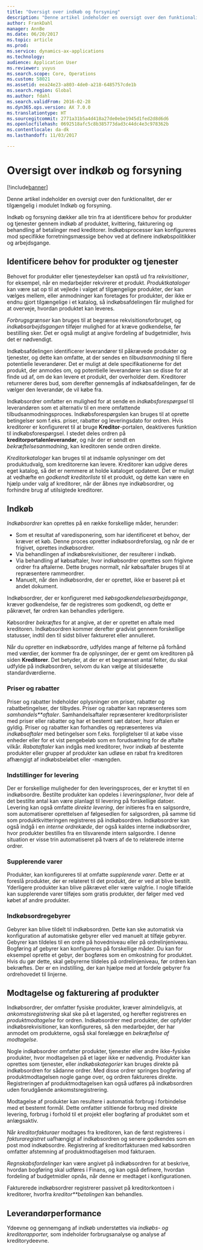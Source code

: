 ```yaml
---
title: "Oversigt over indkøb og forsyning"
description: "Denne artikel indeholder en oversigt over den funktionalitet, der er tilgængelig i modulet Indkøb og forsyning."
author: FrankDahl
manager: AnnBe
ms.date: 06/20/2017
ms.topic: article
ms.prod: 
ms.service: dynamics-ax-applications
ms.technology: 
audience: Application User
ms.reviewer: yuyus
ms.search.scope: Core, Operations
ms.custom: 58021
ms.assetid: eea24e23-a803-4de0-a218-6485757cde1b
ms.search.region: Global
ms.author: fdahl
ms.search.validFrom: 2016-02-28
ms.dyn365.ops.version: AX 7.0.0
ms.translationtype: HT
ms.sourcegitcommit: 2771a31b5a4d418a27de0ebe1945d1fed2d8d6d6
ms.openlocfilehash: 0692518afc5c8b385773dad3c44dc4e3c978362b
ms.contentlocale: da-dk
ms.lasthandoff: 11/03/2017

---
```


# <a name="procurement-and-sourcing-overview"></a>Oversigt over indkøb og forsyning

[!include[banner](../includes/banner.md)]


Denne artikel indeholder en oversigt over den funktionalitet, der er tilgængelig i modulet Indkøb og forsyning.

Indkøb og forsyning dækker alle trin fra at identificere behov for produkter og tjenester gennem indkøb af produktet, kvittering, fakturering og behandling af betalinger med kreditorer. Indkøbsprocesser kan konfigureres mod specifikke forretningsmæssige behov ved at definere indkøbspolitikker og arbejdsgange.

## <a name="identifying-a-need-for-product-and-services"></a>Identificere behov for produkter og tjenester
Behovet for produkter eller tjenesteydelser kan opstå ud fra *rekvisitioner*, for eksempel, når en medarbejder rekvirerer et produkt. *Produktkataloger* kan være sat op til at vejlede i valget af tilgængelige produkter, der kan vælges mellem, eller anmodninger kan foretages for produkter, der ikke er endnu gjort tilgængelige i et katalog, så indkøbsafdelingen får mulighed for at overveje, hvordan produktet kan leveres.  

*Forbrugsgrænser* kan bruges til at begrænse rekvisitionsforbruget, og *indkøbsarbejdsgangen* tilføjer mulighed for at kræve godkendelse, før bestilling sker. Det er også muligt at angive fordeling af budgetmidler, hvis det er nødvendigt.  
  
Indkøbsafdelingen identificerer leverandører til påkrævede produkter og tjenester, og dette kan omfatte, at der sendes en *tilbudsanmodning* til flere potentielle leverandører. Det er muligt at dele specifikationerne for det produkt, der anmodes om, og potentielle leverandører kan se disse for at finde ud af, om de kan levere et produkt, der overholder dem. Kreditorer returnerer deres bud, som derefter gennemgås af indkøbsafdelingen, før de vælger den leverandør, de vil købe fra.  

Indkøbsordrer omfatter en mulighed for at sende en *indkøbsforespørgsel* til leverandøren som et alternativ til en mere omfattende tilbudsanmodningsproces. Indkøbsforespørgslen kan bruges til at oprette betingelser som f.eks. priser, rabatter og leveringsdato for ordren. Hvis kreditorer er konfigureret til at bruge **Kreditor**-portalen, deaktiveres funktion til indkøbsforespørgsel. I stedet deles ordren på **kreditorportalenleverandør**, og når der er sendt en *bekræftelsesanmodning*, kan kreditoren sende ordren direkte.  

*Kreditorkataloger* kan bruges til at indsamle oplysninger om det produktudvalg, som kreditorerne kan levere. Kreditorer kan udgive deres eget katalog, så det er nemmere at holde kataloget opdateret. Det er muligt at vedhæfte en *godkendt kreditorliste* til et produkt, og dette kan være en hjælp under valg af kreditorer, når der åbnes nye indkøbsordrer, og forhindre brug af utilsigtede kreditorer.

## <a name="procurement"></a>Indkøb
*Indkøbsordrer* kan oprettes på en række forskellige måder, herunder:

-   Som et resultat af varedisponering, som har identificeret et behov, der kræver et køb. Denne proces opretter indkøbsordreforslag, og når de er frigivet, oprettes indkøbsordrer.
-   Via behandlingen af indkøbsrekvisitioner, der resulterer i indkøb.
-   Via behandling af købsaftaler, hvor indkøbsordrer oprettes som frigivne ordrer fra aftalerne. Dette bruges normalt, når købsaftaler bruges til at repræsentere rammeordrer.
-   Manuelt, når den indkøbsordre, der er oprettet, ikke er baseret på et andet dokument.

Indkøbsordrer, der er konfigureret med *købsgodkendelsesarbejdsgange*, kræver godkendelse, før de registreres som godkendt, og dette er påkrævet, før ordren kan behandles yderligere.  

Købsordrer *bekræftes* for at angive, at der er oprettet en aftale med kreditoren. Indkøbsordren kommer derefter gradvist gennem forskellige statusser, indtil den til sidst bliver faktureret eller annulleret.  

Når du opretter en indkøbsordre, udfyldes mange af felterne på forhånd med værdier, der kommer fra de oplysninger, der er gemt om kreditoren på siden **Kreditorer**. Det betyder, at der er et begrænset antal felter, du skal udfylde på indkøbsordren, selvom du kan vælge at tilsidesætte standardværdierne.

### <a name="prices-and-discounts"></a>Priser og rabatter

Priser og rabatter Indeholder oplysninger om priser, rabatter og rabatbetingelser, der tilbydes. Priser og rabatter kan repræsenteres som *samhandels**aftaler*. Samhandelsaftaler repræsenterer kreditorprislister med priser eller rabatter og har et bestemt sæt datoer, hvor aftalen er gyldig. Priser og rabatter kan forhandles og repræsenteres via *indkøbsaftaler* med betingelser som f.eks. forpligtelser til at købe visse enheder eller for et vist pengebeløb som en forudsætning for de aftalte vilkår. *Rabataftaler* kan indgås med kreditorer, hvor indkøb af bestemte produkter eller grupper af produkter kan udløse en rabat fra kreditoren afhængigt af indkøbsbeløbet eller -mængden.

### <a name="delivery-options"></a>Indstillinger for levering

Der er forskellige muligheder for den leveringsproces, der er knyttet til en indkøbsordre. Bestilte produkter kan opdeles i *leveringsplaner*, hvor dele af det bestilte antal kan være planlagt til levering på forskellige datoer. Levering kan også omfatte *direkte levering*, der initieres fra en salgsordre, som automatiserer oprettelsen af følgesedlen for salgsordren, på samme tid som produktkvitteringen registreres på indkøbsordren. Indkøbsordrer kan også indgå i en *interne ordrekæde*, der også kaldes interne indkøbsordrer, hvor produkter bestilles fra en tilsvarende intern salgsordre. I denne situation er visse trin automatiseret på tværs af de to relaterede interne ordrer.

### <a name="supplementary-items"></a>Supplerende varer

Produkter, kan konfigureres til at omfatte *supplerende varer*. Dette er at foreslå produkter, der er relateret til det produkt, der er ved at blive bestilt. Yderligere produkter kan blive påkrævet eller være valgfrie. I nogle tilfælde kan supplerende varer tilføjes som gratis produkter, der følger med ved købet af andre produkter.

### <a name="purchase-order-charges"></a>Indkøbsordregebyrer

Gebyrer kan blive tildelt til indkøbsordren. Dette kan ske automatisk via konfiguration af automatiske gebyrer eller ved manuelt at tilføje gebyrer. Gebyrer kan tildeles til en ordre på hovedniveau eller på ordrelinjeniveau. Bogføring af gebyrer kan konfigureres på forskellige måder. Du kan for eksempel oprette et gebyr, der bogføres som en omkostning for produktet. Hvis du gør dette, skal gebyrerne tildeles på ordrelinjeniveau, før ordren kan bekræftes. Der er en indstilling, der kan hjælpe med at fordele gebyrer fra ordrehovedet til linjerne.

## <a name="product-receipt-and-invoicing"></a>Modtagelse og fakturering af produkter
Indkøbsordrer, der omfatter fysiske produkter, kræver almindeligvis, at *ankomstsregistrering* skal ske på et lagersted, og herefter registreres en *produktmodtagelse* for ordren. Indkøbsordrer med produkter, der opfylder indkøbsrekvisitioner, kan konfigureres, så den medarbejder, der har anmodet om produkterne, også skal forelægge en *bekræftelse af modtagelse*.  

Nogle indkøbsordrer omfatter produkter, tjenester eller andre ikke-fysiske produkter, hvor modtagelsen på et lager ikke er nødvendig. Produkter kan oprettes som tjenester, eller *indkøbskategorier* kan bruges direkte på indkøbsordren for sådanne ordrer. Med disse ordrer springes bogføring af produktmodtagelsen nogle gange over, og ordren faktureres direkte. Registreringen af produktmodtagelsen kan også udføres på indkøbsordren uden forudgående ankomstsregistrering.  

Modtagelse af produkter kan resultere i automatisk forbrug i forbindelse med et bestemt formål. Dette omfatter stiltiende forbrug med direkte levering, forbrug i forhold til et projekt eller bogføring af produktet som et anlægsaktiv.  

Når *kreditorfakturaer* modtages fra kreditoren, kan de først registreres i *fakturaregistret* uafhængigt af indkøbsordren og senere godkendes som en post mod indkøbsordre. Registrering af kreditorfakturaen med købsordren omfatter afstemning af produktmodtagelsen mod fakturaen.  

*Regnskabsfordelinger* kan være angivet på indkøbsordren for at beskrive, hvordan bogføring skal udføres i Finans, og kan også definere, hvordan fordeling af budgetmidler opnås, når denne er medtaget i konfigurationen.  

Fakturerede indkøbsordrer registrerer passivet på kreditorkontoen i kreditorer, hvorfra *kreditor**betalingen* kan behandles.

## <a name="vendor-performance"></a>Leverandørperformance
Ydeevne og gennemgang af indkøb understøttes via *indkøbs- og kreditorapporter,* som indeholder forbrugsanalyse og analyse af kreditorydeevne.




